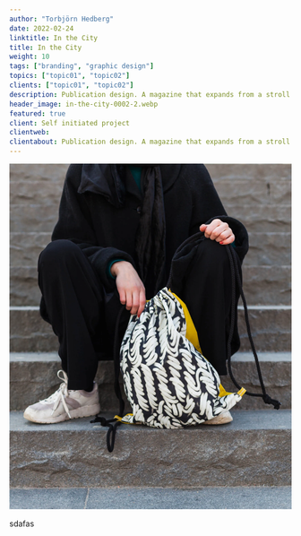 ```yaml
---
author: "Torbjörn Hedberg"
date: 2022-02-24
linktitle: In the City
title: In the City
weight: 10
tags: ["branding", "graphic design"]
topics: ["topic01", "topic02"]
clients: ["topic01", "topic02"]
description: Publication design. A magazine that expands from a stroll through the city.
header_image: in-the-city-0002-2.webp
featured: true
client: Self initiated project
clientweb:
clientabout: Publication design. A magazine that expands from a stroll through the city.
---
```


![Header example](in-the-city-0002-2.webp)

sdafas